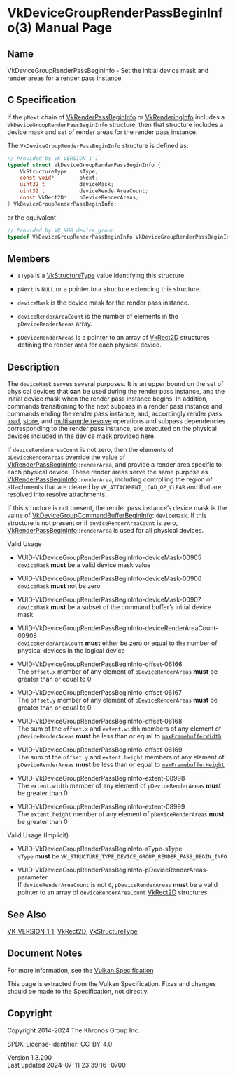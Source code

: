 # VkDeviceGroupRenderPassBeginInfo(3) Manual Page

## Name

VkDeviceGroupRenderPassBeginInfo - Set the initial device mask and
render areas for a render pass instance



## <a href="#_c_specification" class="anchor"></a>C Specification

If the `pNext` chain of
[VkRenderPassBeginInfo](https://registry.khronos.org/vulkan/specs/1.3-extensions/man/html/VkRenderPassBeginInfo.html) or
[VkRenderingInfo](https://registry.khronos.org/vulkan/specs/1.3-extensions/man/html/VkRenderingInfo.html) includes a
`VkDeviceGroupRenderPassBeginInfo` structure, then that structure
includes a device mask and set of render areas for the render pass
instance.

The `VkDeviceGroupRenderPassBeginInfo` structure is defined as:

``` c
// Provided by VK_VERSION_1_1
typedef struct VkDeviceGroupRenderPassBeginInfo {
    VkStructureType    sType;
    const void*        pNext;
    uint32_t           deviceMask;
    uint32_t           deviceRenderAreaCount;
    const VkRect2D*    pDeviceRenderAreas;
} VkDeviceGroupRenderPassBeginInfo;
```

or the equivalent

``` c
// Provided by VK_KHR_device_group
typedef VkDeviceGroupRenderPassBeginInfo VkDeviceGroupRenderPassBeginInfoKHR;
```

## <a href="#_members" class="anchor"></a>Members

- `sType` is a [VkStructureType](https://registry.khronos.org/vulkan/specs/1.3-extensions/man/html/VkStructureType.html) value identifying
  this structure.

- `pNext` is `NULL` or a pointer to a structure extending this
  structure.

- `deviceMask` is the device mask for the render pass instance.

- `deviceRenderAreaCount` is the number of elements in the
  `pDeviceRenderAreas` array.

- `pDeviceRenderAreas` is a pointer to an array of
  [VkRect2D](https://registry.khronos.org/vulkan/specs/1.3-extensions/man/html/VkRect2D.html) structures defining the render area for each
  physical device.

## <a href="#_description" class="anchor"></a>Description

The `deviceMask` serves several purposes. It is an upper bound on the
set of physical devices that **can** be used during the render pass
instance, and the initial device mask when the render pass instance
begins. In addition, commands transitioning to the next subpass in a
render pass instance and commands ending the render pass instance, and,
accordingly render pass <a
href="https://registry.khronos.org/vulkan/specs/1.3-extensions/html/vkspec.html#renderpass-load-operations"
target="_blank" rel="noopener">load</a>, <a
href="https://registry.khronos.org/vulkan/specs/1.3-extensions/html/vkspec.html#renderpass-store-operations"
target="_blank" rel="noopener">store</a>, and <a
href="https://registry.khronos.org/vulkan/specs/1.3-extensions/html/vkspec.html#renderpass-resolve-operations"
target="_blank" rel="noopener">multisample resolve</a> operations and
subpass dependencies corresponding to the render pass instance, are
executed on the physical devices included in the device mask provided
here.

If `deviceRenderAreaCount` is not zero, then the elements of
`pDeviceRenderAreas` override the value of
[VkRenderPassBeginInfo](https://registry.khronos.org/vulkan/specs/1.3-extensions/man/html/VkRenderPassBeginInfo.html)::`renderArea`, and
provide a render area specific to each physical device. These render
areas serve the same purpose as
[VkRenderPassBeginInfo](https://registry.khronos.org/vulkan/specs/1.3-extensions/man/html/VkRenderPassBeginInfo.html)::`renderArea`,
including controlling the region of attachments that are cleared by
`VK_ATTACHMENT_LOAD_OP_CLEAR` and that are resolved into resolve
attachments.

If this structure is not present, the render pass instance’s device mask
is the value of
[VkDeviceGroupCommandBufferBeginInfo](https://registry.khronos.org/vulkan/specs/1.3-extensions/man/html/VkDeviceGroupCommandBufferBeginInfo.html)::`deviceMask`.
If this structure is not present or if `deviceRenderAreaCount` is zero,
[VkRenderPassBeginInfo](https://registry.khronos.org/vulkan/specs/1.3-extensions/man/html/VkRenderPassBeginInfo.html)::`renderArea` is
used for all physical devices.

Valid Usage

- <a href="#VUID-VkDeviceGroupRenderPassBeginInfo-deviceMask-00905"
  id="VUID-VkDeviceGroupRenderPassBeginInfo-deviceMask-00905"></a>
  VUID-VkDeviceGroupRenderPassBeginInfo-deviceMask-00905  
  `deviceMask` **must** be a valid device mask value

- <a href="#VUID-VkDeviceGroupRenderPassBeginInfo-deviceMask-00906"
  id="VUID-VkDeviceGroupRenderPassBeginInfo-deviceMask-00906"></a>
  VUID-VkDeviceGroupRenderPassBeginInfo-deviceMask-00906  
  `deviceMask` **must** not be zero

- <a href="#VUID-VkDeviceGroupRenderPassBeginInfo-deviceMask-00907"
  id="VUID-VkDeviceGroupRenderPassBeginInfo-deviceMask-00907"></a>
  VUID-VkDeviceGroupRenderPassBeginInfo-deviceMask-00907  
  `deviceMask` **must** be a subset of the command buffer’s initial
  device mask

- <a
  href="#VUID-VkDeviceGroupRenderPassBeginInfo-deviceRenderAreaCount-00908"
  id="VUID-VkDeviceGroupRenderPassBeginInfo-deviceRenderAreaCount-00908"></a>
  VUID-VkDeviceGroupRenderPassBeginInfo-deviceRenderAreaCount-00908  
  `deviceRenderAreaCount` **must** either be zero or equal to the number
  of physical devices in the logical device

- <a href="#VUID-VkDeviceGroupRenderPassBeginInfo-offset-06166"
  id="VUID-VkDeviceGroupRenderPassBeginInfo-offset-06166"></a>
  VUID-VkDeviceGroupRenderPassBeginInfo-offset-06166  
  The `offset.x` member of any element of `pDeviceRenderAreas` **must**
  be greater than or equal to 0

- <a href="#VUID-VkDeviceGroupRenderPassBeginInfo-offset-06167"
  id="VUID-VkDeviceGroupRenderPassBeginInfo-offset-06167"></a>
  VUID-VkDeviceGroupRenderPassBeginInfo-offset-06167  
  The `offset.y` member of any element of `pDeviceRenderAreas` **must**
  be greater than or equal to 0

- <a href="#VUID-VkDeviceGroupRenderPassBeginInfo-offset-06168"
  id="VUID-VkDeviceGroupRenderPassBeginInfo-offset-06168"></a>
  VUID-VkDeviceGroupRenderPassBeginInfo-offset-06168  
  The sum of the `offset.x` and `extent.width` members of any element of
  `pDeviceRenderAreas` **must** be less than or equal to <a
  href="https://registry.khronos.org/vulkan/specs/1.3-extensions/html/vkspec.html#limits-maxFramebufferWidth"
  target="_blank" rel="noopener"><code>maxFramebufferWidth</code></a>

- <a href="#VUID-VkDeviceGroupRenderPassBeginInfo-offset-06169"
  id="VUID-VkDeviceGroupRenderPassBeginInfo-offset-06169"></a>
  VUID-VkDeviceGroupRenderPassBeginInfo-offset-06169  
  The sum of the `offset.y` and `extent.height` members of any element
  of `pDeviceRenderAreas` **must** be less than or equal to <a
  href="https://registry.khronos.org/vulkan/specs/1.3-extensions/html/vkspec.html#limits-maxFramebufferHeight"
  target="_blank" rel="noopener"><code>maxFramebufferHeight</code></a>

- <a href="#VUID-VkDeviceGroupRenderPassBeginInfo-extent-08998"
  id="VUID-VkDeviceGroupRenderPassBeginInfo-extent-08998"></a>
  VUID-VkDeviceGroupRenderPassBeginInfo-extent-08998  
  The `extent.width` member of any element of `pDeviceRenderAreas`
  **must** be greater than 0

- <a href="#VUID-VkDeviceGroupRenderPassBeginInfo-extent-08999"
  id="VUID-VkDeviceGroupRenderPassBeginInfo-extent-08999"></a>
  VUID-VkDeviceGroupRenderPassBeginInfo-extent-08999  
  The `extent.height` member of any element of `pDeviceRenderAreas`
  **must** be greater than 0

Valid Usage (Implicit)

- <a href="#VUID-VkDeviceGroupRenderPassBeginInfo-sType-sType"
  id="VUID-VkDeviceGroupRenderPassBeginInfo-sType-sType"></a>
  VUID-VkDeviceGroupRenderPassBeginInfo-sType-sType  
  `sType` **must** be
  `VK_STRUCTURE_TYPE_DEVICE_GROUP_RENDER_PASS_BEGIN_INFO`

- <a
  href="#VUID-VkDeviceGroupRenderPassBeginInfo-pDeviceRenderAreas-parameter"
  id="VUID-VkDeviceGroupRenderPassBeginInfo-pDeviceRenderAreas-parameter"></a>
  VUID-VkDeviceGroupRenderPassBeginInfo-pDeviceRenderAreas-parameter  
  If `deviceRenderAreaCount` is not `0`, `pDeviceRenderAreas` **must**
  be a valid pointer to an array of `deviceRenderAreaCount`
  [VkRect2D](https://registry.khronos.org/vulkan/specs/1.3-extensions/man/html/VkRect2D.html) structures

## <a href="#_see_also" class="anchor"></a>See Also

[VK_VERSION_1_1](https://registry.khronos.org/vulkan/specs/1.3-extensions/man/html/VK_VERSION_1_1.html), [VkRect2D](https://registry.khronos.org/vulkan/specs/1.3-extensions/man/html/VkRect2D.html),
[VkStructureType](https://registry.khronos.org/vulkan/specs/1.3-extensions/man/html/VkStructureType.html)

## <a href="#_document_notes" class="anchor"></a>Document Notes

For more information, see the <a
href="https://registry.khronos.org/vulkan/specs/1.3-extensions/html/vkspec.html#VkDeviceGroupRenderPassBeginInfo"
target="_blank" rel="noopener">Vulkan Specification</a>

This page is extracted from the Vulkan Specification. Fixes and changes
should be made to the Specification, not directly.

## <a href="#_copyright" class="anchor"></a>Copyright

Copyright 2014-2024 The Khronos Group Inc.

SPDX-License-Identifier: CC-BY-4.0

Version 1.3.290  
Last updated 2024-07-11 23:39:16 -0700

